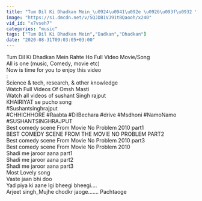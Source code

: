 ```yaml
---
title: "Tum Dil Ki Dhadkan Mein_\u0924\u0941\u092e \u0926\u093f\u0932 \u0915\u0940 \u0927\u0921\u093c\u0915\u0928 \u092e\u0947\u0902 _Dhadkan_Akshay kumar,Suniel Shetty & Shilpa ShettyHindi Romantic Songs"
image: "https://s1.dmcdn.net/v/SQJDB1VJ91tBQaooh/x240"
vid_id: "x7vseh7"
categories: "music"
tags: ["Tum Dil Ki Dhadkan Mein","Dadkan","Dhadkan"]
date: "2020-08-31T09:03:05+03:00"
---
```

Tum Dil Ki Dhadkan Mein Rahte Ho Full Video Movie/Song  <br>All is one (music, Comedy, movie etc)   <br>Now is time for you to enjoy this video  <br>:    <br>Science &amp; tech, research, &amp; other knowledge   <br>Watch Full Videos Of Omsh Masti   <br>Watch all videos of sushant Singh rajput  <br>KHAIRIYAT se pucho song  <br>#Sushantsinghrajput   <br>#CHHICHHORE #Raabta #DilBechara #drive #Msdhoni #NamoNamo #SUSHANTSINGHRAJPUT   <br>Best comedy scene From Movie No Problem 2010 part1  <br>BEST COMEDY SCENE FROM THE MOVIE NO PROBLEM PART2  <br>Best comedy scene From Movie No Problem 2010 part3  <br>Best comedy scene From Movie No Problem 2010  <br>Shadi me jaroor aana part1  <br>Shadi me jaroor aana part2  <br>Shadi me jaroor aana part3  <br>Most Lovely song  <br>Vaste jaan bhi doo  <br>Yad piya ki aane lgi bheegi bheegi....   <br>Arjeet singh_Mujhe chodkr jaoge....... Pachtaoge   <br>
